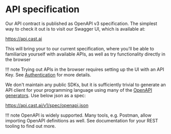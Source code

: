 # API specification

Our API contract is published as OpenAPI v3 specification. The simplest way to check it out is to visit our
Swagger UI, which is available at:

https://api.cast.ai

This will bring your to our current specification, where you'll be able to familiarize yourself with available APIs, 
as well as try functionality directly in the browser 

!!! note 
    Trying out APIs in the browser requires setting up the UI with an API Key. 
    See [Authentication](authentication.md) for more details.

We don't maintain any public SDKs, but it is sufficiently trivial to generate an API client for your programming
 language using many of the [OpenAPI generators](https://openapi.tools/#sdk). Use below json as a spec:

https://api.cast.ai/v1/spec/openapi.json

!!! note 
    OpenAPI is widely supported. Many tools, e.g. Postman, allow importing OpenAPI definitions as well. See
    documentation for your REST tooling to find out more.
